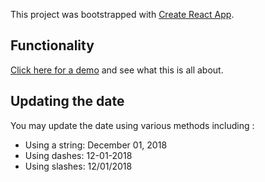This project was bootstrapped with [Create React App](https://github.com/facebookincubator/create-react-app).


## Functionality
[Click here for a demo](https://starlimeweb.com/countdown) and see what this is all about.
 
## Updating the date
You may update the date using various methods including :
 - Using a string: December 01, 2018
 - Using dashes: 12-01-2018
 - Using slashes: 12/01/2018

